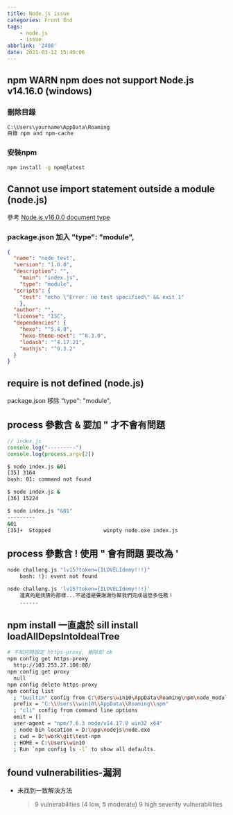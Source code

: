 ```yaml
---
title: Node.js issue
categories: Front End
tags: 
	- node.js
	- issue
abbrlink: '2408'
date: 2021-03-12 15:40:06
---
```


## npm WARN npm does not support Node.js v14.16.0 (windows)
### 刪除目錄

``` bash
C:\Users\yourname\AppData\Roaming
目錄 npm and npm-cache
```

### 安裝npm

``` bash
npm install -g npm@latest 
```

## Cannot use import statement outside a module (node.js)
參考 [Node.js v16.0.0 document type](https://nodejs.org/api/packages.html#packages_type)

### package.json 加入 "type": "module",
``` json
{
  "name": "node_test",
  "version": "1.0.0",
  "description": "",
	"main": "index.js",
	"type": "module",
  "scripts": {
    "test": "echo \"Error: no test specified\" && exit 1"
	},
  "author": "",
  "license": "ISC",
  "dependencies": {
    "hexo": "^5.4.0",
    "hexo-theme-next": "^8.3.0",
    "lodash": "^4.17.21",
    "mathjs": "^9.3.2"
  }
}
```

## require is not defined (node.js)
package.json 移除 "type": "module",

## process 參數含 & 要加 " 才不會有問題
``` js
// index.js
console.log("---------")
console.log(process.argv[2])
```

``` bash
$ node index.js &01
[35] 3164
bash: 01: command not found

$ node index.js &
[36] 15224

$ node index.js "&01"
---------
&01
[35]+  Stopped                 winpty node.exe index.js
```

## process 參數含 ! 使用 " 會有問題 要改為 '
``` bash
node challeng.js "lv15?token={ILOVELIdemy!!!}"
	bash: !}: event not found

node challeng.js 'lv15?token={ILOVELIdemy!!!}'
	還真的是我猜的那樣...不過還是要謝謝你幫我們完成這麼多任務！
	......
```


## npm install 一直處於 sill install loadAllDepsIntoIdealTree

``` bash
# 不知何時設定 https-proxy, 刪除即 ok
npm config get https-proxy
  http://103.253.27.108:80/
npm config get proxy
  null
npm config delete https-proxy
npm config list
  ; "builtin" config from C:\Users\win10\AppData\Roaming\npm\node_modules\npm\npmrc
  prefix = "C:\\Users\\win10\\AppData\\Roaming\\npm"
  ; "cli" config from command line options
  omit = []
  user-agent = "npm/7.6.3 node/v14.17.0 win32 x64"
  ; node bin location = D:\app\nodejs\node.exe
  ; cwd = D:\work\git\test-npm
  ; HOME = C:\Users\win10
  ; Run `npm config ls -l` to show all defaults.
```

## found vulnerabilities-漏洞
+ 未找到一致解決方法
	>9 vulnerabilities (4 low, 5 moderate)
	>9 high severity vulnerabilities


